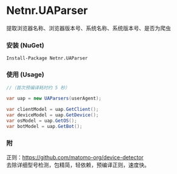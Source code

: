 # Netnr.UAParser
提取浏览器名称、浏览器版本号、系统名称、系统版本号、是否为爬虫

### 安装 (NuGet)
```
Install-Package Netnr.UAParser
```

### 使用 (Usage)
```csharp
//（首次预编译耗时约 5 秒）

var uap = new UAParsers(userAgent);

var clientModel = uap.GetClient();
var deviceModel = uap.GetDevice();
var osModel = uap.GetOS();
var botModel = uap.GetBot();
```

### 附
正则：<https://github.com/matomo-org/device-detector>  
去除详细型号检测，包精简，轻依赖，预编译正则，速度快。